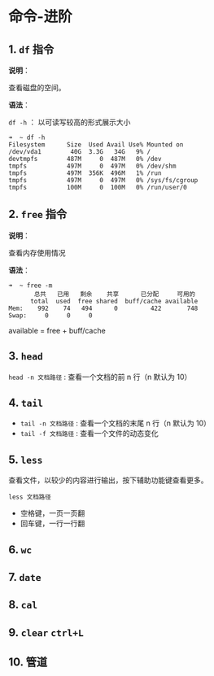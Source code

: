 # 命令-进阶

## 1. `df` 指令

**说明**：

查看磁盘的空间。

**语法**：

`df -h` ： 以可读写较高的形式展示大小

```shell
➜  ~ df -h
Filesystem      Size  Used Avail Use% Mounted on
/dev/vda1        40G  3.3G   34G   9% /
devtmpfs        487M     0  487M   0% /dev
tmpfs           497M     0  497M   0% /dev/shm
tmpfs           497M  356K  496M   1% /run
tmpfs           497M     0  497M   0% /sys/fs/cgroup
tmpfs           100M     0  100M   0% /run/user/0
```

## 2. `free` 指令

**说明**：

查看内存使用情况

**语法**：

```shell
➜  ~ free -m
       总共   已用   剩余    共享      已分配     可用的
      total  used  free shared  buff/cache available
Mem:    992    74   494      0         422       748
Swap:     0     0     0
```

available = free + buff/cache

## 3. `head`

`head -n 文档路径` : 查看一个文档的前 n 行（n 默认为 10）

## 4. `tail`

* `tail -n 文档路径` : 查看一个文档的末尾 n 行（n 默认为 10）
* `tail -f 文档路径` : 查看一个文件的动态变化

## 5. `less`

查看文件，以较少的内容进行输出，按下辅助功能键查看更多。

`less 文档路径`

* 空格键，一页一页翻
* 回车键，一行一行翻

## 6. `wc`

## 7. `date`

## 8. `cal`

## 9. `clear` `ctrl+L`

## 10. 管道
